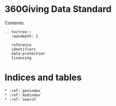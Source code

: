 360Giving Data Standard
=======================


Contents:

```eval_rst
.. toctree::
   :maxdepth: 2

   reference
   identifiers
   data-protection
   licensing
```



Indices and tables
==================

```eval_rst
* :ref:`genindex`
* :ref:`modindex`
* :ref:`search`
```
